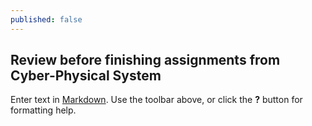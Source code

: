 ```yaml
---
published: false
---
```

## Review before finishing assignments from Cyber-Physical System


Enter text in [Markdown](http://daringfireball.net/projects/markdown/). Use the toolbar above, or click the **?** button for formatting help.
